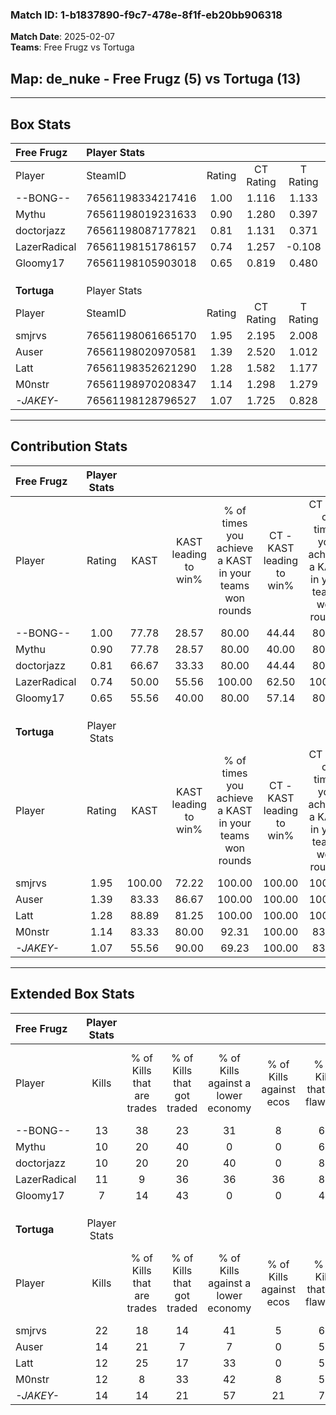 ### Match ID: 1-b1837890-f9c7-478e-8f1f-eb20bb906318  
**Match Date**: 2025-02-07  
**Teams**: Free Frugz vs Tortuga  

## **Map**: de_nuke - Free Frugz (5) vs Tortuga (13)  
---  

## Box Stats  

| **Free Frugz** | Player Stats      |        |           |          |        |       |       |         |        |      |     |
| :- | :- | :-: | :-: | :-: | :-: | :-: | :-: | :-: | :-: | :-: | :-: |
| Player         | SteamID           | Rating | CT Rating | T Rating |  KAST  |  ADR  | Kills | Assists | Deaths | K/D  | HS% |
| --BONG--       | 76561198334217416 |  1.00  |   1.116   |  1.133   | 77.78  | 77.7  |  13   |    6    |   18   | 0.72 | 53  |
| Mythu          | 76561198019231633 |  0.90  |   1.280   |  0.397   | 77.78  | 61.4  |  10   |    6    |   15   | 0.67 | 50  |
| doctorjazz     | 76561198087177821 |  0.81  |   1.131   |  0.371   | 66.67  | 50.6  |  10   |    1    |   13   | 0.77 | 50  |
| LazerRadical   | 76561198151786157 |  0.74  |   1.257   |  -0.108  | 50.00  | 67.1  |  11   |    3    |   15   | 0.73 | 81  |
| Gloomy17       | 76561198105903018 |  0.65  |   0.819   |  0.480   | 55.56  | 59.3  |   7   |    7    |   13   | 0.54 | 57  |
|                |                   |        |           |          |        |       |       |         |        |      |     |
|                |                   |        |           |          |        |       |       |         |        |      |     |
|                |                   |        |           |          |        |       |       |         |        |      |     |
| **Tortuga**    | Player Stats      |        |           |          |        |       |       |         |        |      |     |
| Player         | SteamID           | Rating | CT Rating | T Rating |  KAST  |  ADR  | Kills | Assists | Deaths | K/D  | HS% |
| smjrvs         | 76561198061665170 |  1.95  |   2.195   |  2.008   | 100.00 | 127.3 |  22   |    4    |   11   | 2.00 | 68  |
| Auser          | 76561198020970581 |  1.39  |   2.520   |  1.012   | 83.33  | 79.9  |  14   |    5    |   8    | 1.75 | 71  |
| Latt           | 76561198352621290 |  1.28  |   1.582   |  1.177   | 88.89  | 65.4  |  12   |    3    |   8    | 1.50 | 75  |
| M0nstr         | 76561198970208347 |  1.14  |   1.298   |  1.279   | 83.33  | 71.8  |  12   |    3    |   12   | 1.00 | 58  |
| _-JAKEY-_      | 76561198128796527 |  1.07  |   1.725   |  0.828   | 55.56  | 79.2  |  14   |    5    |   12   | 1.17 | 21  |
---  

## Contribution Stats  

| **Free Frugz** | Player Stats |        |                      |                                                        |                           |                                                             |                          |                                                            |
| :- | :-: | :-: | :-: | :-: | :-: | :-: | :-: | :-: |
| Player         |    Rating    |  KAST  | KAST leading to win% | % of times you achieve a KAST in your teams won rounds | CT - KAST leading to win% | CT - % of times you achieve a KAST in your teams won rounds | T - KAST leading to win% | T - % of times you achieve a KAST in your teams won rounds |
| --BONG--       |     1.00     | 77.78  |        28.57         |                         80.00                          |           44.44           |                            80.00                            |           0.00           |                            0.00                            |
| Mythu          |     0.90     | 77.78  |        28.57         |                         80.00                          |           40.00           |                            80.00                            |           0.00           |                            0.00                            |
| doctorjazz     |     0.81     | 66.67  |        33.33         |                         80.00                          |           44.44           |                            80.00                            |           0.00           |                            0.00                            |
| LazerRadical   |     0.74     | 50.00  |        55.56         |                         100.00                         |           62.50           |                           100.00                            |           0.00           |                            0.00                            |
| Gloomy17       |     0.65     | 55.56  |        40.00         |                         80.00                          |           57.14           |                            80.00                            |           0.00           |                            0.00                            |
|                |              |        |                      |                                                        |                           |                                                             |                          |                                                            |
|                |              |        |                      |                                                        |                           |                                                             |                          |                                                            |
|                |              |        |                      |                                                        |                           |                                                             |                          |                                                            |
| **Tortuga**    | Player Stats |        |                      |                                                        |                           |                                                             |                          |                                                            |
| Player         |    Rating    |  KAST  | KAST leading to win% | % of times you achieve a KAST in your teams won rounds | CT - KAST leading to win% | CT - % of times you achieve a KAST in your teams won rounds | T - KAST leading to win% | T - % of times you achieve a KAST in your teams won rounds |
| smjrvs         |     1.95     | 100.00 |        72.22         |                         100.00                         |          100.00           |                           100.00                            |          58.33           |                           100.00                           |
| Auser          |     1.39     | 83.33  |        86.67         |                         100.00                         |          100.00           |                           100.00                            |          77.78           |                           100.00                           |
| Latt           |     1.28     | 88.89  |        81.25         |                         100.00                         |          100.00           |                           100.00                            |          70.00           |                           100.00                           |
| M0nstr         |     1.14     | 83.33  |        80.00         |                         92.31                          |          100.00           |                            83.33                            |          70.00           |                           100.00                           |
| _-JAKEY-_      |     1.07     | 55.56  |        90.00         |                         69.23                          |          100.00           |                            83.33                            |          80.00           |                           57.14                            |
---  

## Extended Box Stats  

| **Free Frugz** | Player Stats |                            |                            |                                    |                         |                              |                                 |        |                             |                                     |                          |                               |                            |
| :- | :-: | :-: | :-: | :-: | :-: | :-: | :-: | :-: | :-: | :-: | :-: | :-: | :-: |
| Player         |    Kills     | % of Kills that are trades | % of Kills that got traded | % of Kills against a lower economy | % of Kills against ecos | % of Kills that are flawless | % of Kills that are close duels | Deaths | % of Deaths that get traded | % of Deaths against a lower economy | % of Deaths against ecos | % of Deaths that are flawless | % of Deaths that are close |
| --BONG--       |      13      |             38             |             23             |                 31                 |            8            |              69              |                0                |   18   |             22              |                 17                  |            6             |              61               |             11             |
| Mythu          |      10      |             20             |             40             |                 0                  |            0            |              60              |                0                |   15   |             20              |                 20                  |            7             |              47               |             0              |
| doctorjazz     |      10      |             20             |             20             |                 40                 |            0            |              80              |               10                |   13   |             15              |                 15                  |            8             |              77               |             8              |
| LazerRadical   |      11      |             9              |             36             |                 36                 |           36            |              82              |                9                |   15   |             13              |                  7                  |            0             |              53               |             7              |
| Gloomy17       |      7       |             14             |             43             |                 0                  |            0            |              43              |               14                |   13   |             15              |                  8                  |            0             |              69               |             8              |
|                |              |                            |                            |                                    |                         |                              |                                 |        |                             |                                     |                          |                               |                            |
|                |              |                            |                            |                                    |                         |                              |                                 |        |                             |                                     |                          |                               |                            |
|                |              |                            |                            |                                    |                         |                              |                                 |        |                             |                                     |                          |                               |                            |
| **Tortuga**    | Player Stats |                            |                            |                                    |                         |                              |                                 |        |                             |                                     |                          |                               |                            |
| Player         |    Kills     | % of Kills that are trades | % of Kills that got traded | % of Kills against a lower economy | % of Kills against ecos | % of Kills that are flawless | % of Kills that are close duels | Deaths | % of Deaths that get traded | % of Deaths against a lower economy | % of Deaths against ecos | % of Deaths that are flawless | % of Deaths that are close |
| smjrvs         |      22      |             18             |             14             |                 41                 |            5            |              64              |                9                |   11   |             36              |                 27                  |            0             |              55               |             9              |
| Auser          |      14      |             21             |             7              |                 7                  |            0            |              57              |                7                |   8    |             50              |                 25                  |            0             |              63               |             13             |
| Latt           |      12      |             25             |             17             |                 33                 |            0            |              58              |                8                |   8    |             13              |                 25                  |            0             |              75               |             0              |
| M0nstr         |      12      |             8              |             33             |                 42                 |            8            |              50              |                8                |   12   |             42              |                 25                  |            0             |              67               |             8              |
| _-JAKEY-_      |      14      |             14             |             21             |                 57                 |           21            |              71              |                0                |   12   |             17              |                 17                  |            0             |              83               |             0              |
